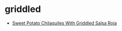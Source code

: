 # griddled

 * [Sweet Potato Chilaquiles With Griddled Salsa Roja](index/s/sweet-potato-chilaquiles-with-griddled-salsa-roja-104138.json)
